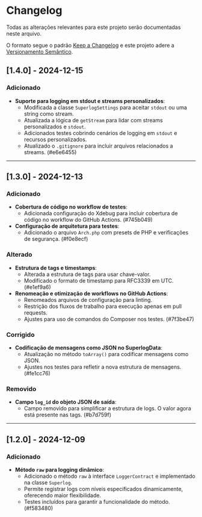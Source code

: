 # Changelog

Todas as alterações relevantes para este projeto serão documentadas neste arquivo.

O formato segue o padrão [Keep a Changelog](http://keepachangelog.com/) e este projeto adere a [Versionamento Semântico](http://semver.org/).

## [1.4.0] - 2024-12-15
### Adicionado
- **Suporte para logging em stdout e streams personalizados**:
  - Modificada a classe `SuperlogSettings` para aceitar `stdout` ou uma string como stream.
  - Atualizada a lógica de `getStream` para lidar com streams personalizados e `stdout`.
  - Adicionados testes cobrindo cenários de logging em `stdout` e recursos personalizados.
  - Atualizado o `.gitignore` para incluir arquivos relacionados a streams. (#e6e6455)

---

## [1.3.0] - 2024-12-13
### Adicionado
- **Cobertura de código no workflow de testes**:
  - Adicionada configuração do Xdebug para incluir cobertura de código no workflow do GitHub Actions. (#745b049)
- **Configuração de arquitetura para testes**:
  - Adicionado o arquivo `Arch.php` com presets de PHP e verificações de segurança. (#f0e8ecf)
  
### Alterado
- **Estrutura de tags e timestamps**:
  - Alterada a estrutura de tags para usar chave-valor.
  - Modificado o formato de timestamp para RFC3339 em UTC. (#e1ef9a6)
- **Renomeação e otimização de workflows no GitHub Actions**:
  - Renomeados arquivos de configuração para linting.
  - Restrição dos fluxos de trabalho para execução apenas em pull requests.
  - Ajustes para uso de comandos do Composer nos testes. (#7f3be47)

### Corrigido
- **Codificação de mensagens como JSON no SuperlogData**:
  - Atualização no método `toArray()` para codificar mensagens como JSON.
  - Ajustes nos testes para refletir a nova estrutura de mensagens. (#fe1cc76)

### Removido
- **Campo `log_id` do objeto JSON de saída**:
  - Campo removido para simplificar a estrutura de logs. O valor agora está presente nas tags. (#b7d759f)

---

## [1.2.0] - 2024-12-09
### Adicionado
- **Método `raw` para logging dinâmico**:
  - Adicionado o método `raw` à interface `LoggerContract` e implementado na classe `Superlog`.
  - Permite registrar logs com níveis especificados dinamicamente, oferecendo maior flexibilidade.
  - Testes incluídos para garantir a funcionalidade do método. (#f583480)
